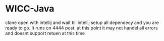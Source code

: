 # WICC-Java



clone open with intellij and  wait till intellij setup all dependecy and you are ready to go.
It runs on 4444 post.
at this point it may not handel all errors 
and doesnt support retuen at this time
